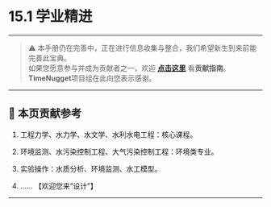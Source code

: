 # 15.1 学业精进

---

> ⚠️ 本手册仍在完善中，正在进行信息收集与整合，我们希望新生到来前能完善此宝典。  
> 如果您愿意参与并成为贡献者之一，欢迎 **[点击这里](/CONTRIBUTING)** 看**贡献指南**。  
> **TimeNugget**项目组在此向您表示感谢。  

---

## 📌 本页贡献参考

1. 工程力学、水力学、水文学、水利水电工程：核心课程。

2. 环境监测、水污染控制工程、大气污染控制工程：环境类专业。

3. 实验操作：水质分析、环境监测、水工模型。

4. ……  【欢迎您来“设计”】

---
